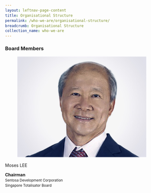 ```yaml
---
layout: leftnav-page-content
title: Organisational Structure
permalink: /who-we-are/organisational-structure/
breadcrumb: Organisational Structure
collection_name: who-we-are
---
```


### **Board Members**

<div class="row">
    <!--Card + StrongSmall-->
    <div class="col is-4">
        <div class="card is-outlined">
            <div class="card-image">
                <figure class="image is-4by3">
                    <img src="/images/organisational-structure/MrMosesLEE.jpg" alt="Mr Moses LEE">
                </figure>
            </div>
            <div class="card-content">
                <div class="media">
                    <div class="media-content">
                        <p class="title is-4">Moses LEE</p>
                    </div>
                </div>
                <div class="content">
                    <strong>Chairman</strong>
                    <br>
                    <small>Sentosa Development Corporation</small>
                    <br>
                    <small>Singapore Totalisator Board</small>
                </div>
            </div>
        </div>
    </div>
</div>
